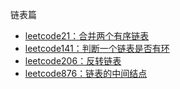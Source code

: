 链表篇
* [leetcode21：合并两个有序链表](https://github.com/cyh756085049/LeetCode/blob/main/interview/practive/list-node/mergeTwoLists.js)
* [leetcode141：判断一个链表是否有环](https://github.com/cyh756085049/LeetCode/blob/main/interview/practive/list-node/hasCycle.js)
* [leetcode206：反转链表](https://github.com/cyh756085049/LeetCode/blob/main/interview/practive/list-node/reverseList.js)
* [leetcode876：链表的中间结点](https://github.com/cyh756085049/LeetCode/blob/main/interview/practive/list-node/middleNode.js)
